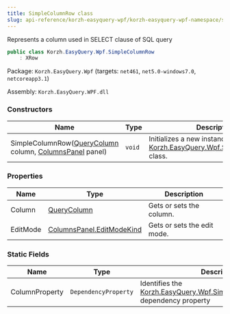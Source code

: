 ```yaml
---
title: SimpleColumnRow class
slug: api-reference/korzh-easyquery-wpf/korzh-easyquery-wpf-namespace/simplecolumnrow-class
---
```



Represents a column used in SELECT clause of SQL query
```csharp
public class Korzh.EasyQuery.Wpf.SimpleColumnRow
    : XRow

```
Package: `Korzh.EasyQuery.Wpf` (targets: `net461`, `net5.0-windows7.0`, `netcoreapp3.1`)

Assembly: `Korzh.EasyQuery.WPF.dll`

### Constructors

| Name | Type | Description | 
| --- | --- | --- | 
| SimpleColumnRow([QueryColumn](/api-reference/korzh-easyquery/korzh-easyquery-namespace/querycolumn-class) column, [ColumnsPanel](/api-reference/korzh-easyquery-wpf/korzh-easyquery-wpf-namespace/columnspanel-class) panel) | `void` | Initializes a new instance of the [Korzh.EasyQuery.Wpf.SimpleColumnRow](/api-reference/korzh-easyquery-wpf/korzh-easyquery-wpf-namespace/simplecolumnrow-class) class. | 


### Properties

| Name | Type | Description | 
| --- | --- | --- | 
| Column | [QueryColumn](/api-reference/korzh-easyquery/korzh-easyquery-namespace/querycolumn-class) | Gets or sets the column. | 
| EditMode | [ColumnsPanel.EditModeKind](/api-reference/korzh-easyquery-wpf/korzh-easyquery-wpf-namespace/columnspanel-editmodekind-enum) | Gets or sets the edit mode. | 


### Static Fields

| Name | Type | Description | 
| --- | --- | --- | 
| ColumnProperty | `DependencyProperty` | Identifies the [Korzh.EasyQuery.Wpf.SimpleColumnRow.Column](/api-reference/korzh-easyquery-wpf/korzh-easyquery-wpf-namespace/simplecolumnrow-class) dependency property |